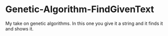 # Genetic-Algorithm-FindGivenText

My take on genetic algorithms. In this one you give it a string and it finds it and shows it.
